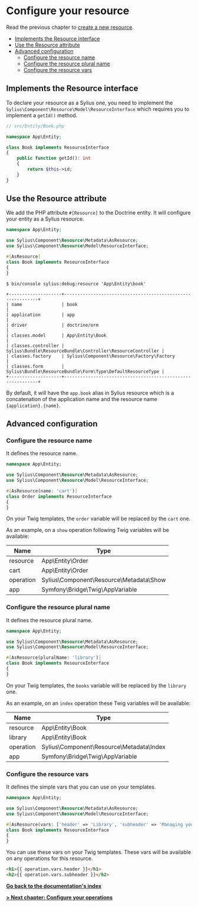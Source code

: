 # Configure your resource

Read the previous chapter to [create a new resource](create_new_resource.md).

<!-- TOC -->
* [Implements the Resource interface](#implements-the-resource-interface)
* [Use the Resource attribute](#use-the-resource-attribute)
* [Advanced configuration](#advanced-configuration)
  * [Configure the resource name](#configure-the-resource-name)
  * [Configure the resource plural name](#configure-the-resource-plural-name)
  * [Configure the resource vars](#configure-the-resource-vars)
<!-- TOC -->

## Implements the Resource interface

To declare your resource as a Sylius one, you need to implement the ```Sylius\Component\Resource\Model\ResourceInterface``` which requires you to implement a `getId()` method.

```php
// src/Entity/Book.php

namespace App\Entity;

class Book implements ResourceInterface
{
    public function getId(): int
    {
        return $this->id;
    }
}

```

## Use the Resource attribute

We add the PHP attribute ```#[Resource]``` to the Doctrine entity.
It will configure your entity as a Sylius resource.

```php
namespace App\Entity;

use Sylius\Component\Resource\Metadata\AsResource;
use Sylius\Component\Resource\Model\ResourceInterface;

#[AsResource]
class Book implements ResourceInterface
{
}

```

```shell
$ bin/console sylius:debug:resource 'App\Entity\book'
```

```
+--------------------+------------------------------------------------------------+
| name               | book                                                       |
| application        | app                                                        |
| driver             | doctrine/orm                                               |
| classes.model      | App\Entity\Book                                            |
| classes.controller | Sylius\Bundle\ResourceBundle\Controller\ResourceController |
| classes.factory    | Sylius\Component\Resource\Factory\Factory                  |
| classes.form       | Sylius\Bundle\ResourceBundle\Form\Type\DefaultResourceType |
+--------------------+------------------------------------------------------------+
```

By default, it will have the `app.book` alias in Sylius resource which is a concatenation of the application name and the resource name `{application}.{name}`.

## Advanced configuration

### Configure the resource name

It defines the resource name.

```php
namespace App\Entity;

use Sylius\Component\Resource\Metadata\AsResource;
use Sylius\Component\Resource\Model\ResourceInterface;

#[AsResource(name: 'cart')]
class Order implements ResourceInterface
{
}

```

On your Twig templates, the `order` variable will be replaced by the `cart` one.

As an example, on a `show` operation following Twig variables will be available:

| Name      | Type                                    |
|-----------|-----------------------------------------|
| resource  | App\Entity\Order                        |
| cart      | App\Entity\Order                        |
| operation | Sylius\Component\Resource\Metadata\Show |
| app       | Symfony\Bridge\Twig\AppVariable         |

### Configure the resource plural name

It defines the resource plural name.

```php
namespace App\Entity;

use Sylius\Component\Resource\Metadata\AsResource;
use Sylius\Component\Resource\Model\ResourceInterface;

#[AsResource(pluralName: 'library')]
class Book implements ResourceInterface
{
}

```

On your Twig templates, the `books` variable will be replaced by the `library` one.

As an example, on an `index` operation these Twig variables will be available:

| Name      | Type                                     |
|-----------|------------------------------------------|
| resource  | App\Entity\Book                          |
| library   | App\Entity\Book                          |
| operation | Sylius\Component\Resource\Metadata\Index |
| app       | Symfony\Bridge\Twig\AppVariable          |

### Configure the resource vars

It defines the simple vars that you can use on your templates.

```php
namespace App\Entity;

use Sylius\Component\Resource\Metadata\AsResource;
use Sylius\Component\Resource\Model\ResourceInterface;

#[AsResource(vars: ['header' => 'Library', 'subheader' => 'Managing your library'])]
class Book implements ResourceInterface
{
}

```

You can use these vars on your Twig templates.
These vars will be available on any operations for this resource.

```html
<h1>{{ operation.vars.header }}</h1>
<h2>{{ operation.vars.subheader }}</h2>
```

**[Go back to the documentation's index](index.md)**

**[> Next chapter: Configure your operations](configure_your_operations.md)**
